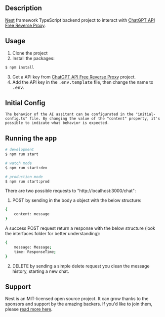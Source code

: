 ## Description

[Nest](https://github.com/nestjs/nest) framework TypeScript backend project to interact with [ChatGPT API Free Reverse Proxy](https://github.com/PawanOsman/ChatGPT). 

## Usage

1. Clone the project
2. Install the packages:
```bash
$ npm install
```
3. Get a API key from [ChatGPT API Free Reverse Proxy](https://github.com/PawanOsman/ChatGPT) project.
4. Add the API key in the <kbd>.env.template</kbd> file, then change the name to <kbd>.env</kbd>.

## Initial Config

```
The behavior of the AI assitant can be configurated in the "initial-config.ts" file. By changing the value of the "content" property, it's possible to indicate what behavior is expected.
```

## Running the app

```bash
# development
$ npm run start

# watch mode
$ npm run start:dev

# production mode
$ npm run start:prod
```

There are two possible requests to "http://localhost:3000/chat":
1. POST by sending in the body a object with the below structure:
```bash
{
    content: message
}
```
A success POST request return a response with the below structure (look the interfaces folder for better understanding):
```bash
{
    message: Message;
    time: ResponseTime;
}
```
2. DELETE by sending a simple delete request you clean the message history, starting a new chat.
## Support

Nest is an MIT-licensed open source project. It can grow thanks to the sponsors and support by the amazing backers. If you'd like to join them, please [read more here](https://docs.nestjs.com/support).